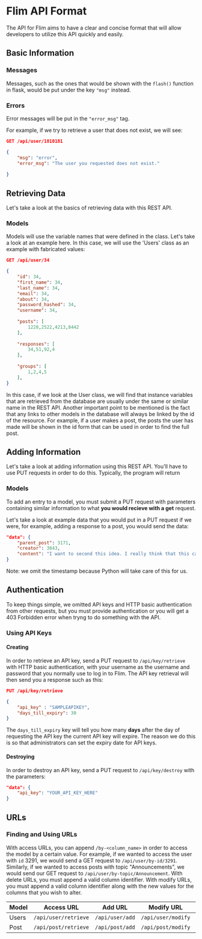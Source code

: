 # Flim API Format

The API for Flim aims to have a clear and concise format that will allow developers to utilize this API quickly and easily.

## Basic Information

### Messages

Messages, such as the ones that would be shown with the `flash()` function in flask, would be put under the key `"msg"` instead.


### Errors

Error messages will be put in the `"error_msg"` tag.

For example, if we try to retrieve a user that does not exist, we will see:

```json
GET /api/user/1810181

{
	"msg": "error",
	"error_msg": "The user you requested does not exist."
	
}
```




## Retrieving Data

Let's take a look at the basics of retrieving data with this REST API.


### Models

Models will use the variable names that were defined in the class. Let's take a look at an example here.
In this case, we will use the 'Users' class as an example with fabricated values:

 
```json
GET /api/user/34

{
	"id": 34,
	"first_name": 34,
	"last_name": 34,
	"email": 34,
	"about": 34,
	"password_hashed": 34,
	"username": 34,
	
	"posts": [
		1228,2522,4213,8442
	],
	
	"responses": [
		34,51,92,4
	],
	
	"groups": [
		1,2,4,5
	],
}
```

In this case, if we look at the User class, we will find that instance variables that are retrieved from the database are usually under the same or similar name in the REST API.
Another important point to be mentioned is the fact that any links to other models in the database will always be linked by the id of the resource. For example, if a user makes a post, the posts the user has made will be shown in the id form that can be used in order to find the full post.

## Adding Information

Let's take a look at adding information using this REST API. You'll have to use PUT requests in order to do this. Typically, the program will return

### Models
To add an entry to a model, you must submit a PUT request with parameters containing similar information to what **you would recieve with a get** request.
	
Let's take a look at example data that you would put in a PUT request if we were, for example, adding a response to a post, you would send the data:

```json	
"data": {
	"parent_post": 3171,
	"creator": 3843,
	"content": "I want to second this idea. I really think that this can <b>add a lot of potential</b> to the project.",
}
```
	
Note: we omit the timestamp because Python will take care of this for us.

## Authentication

To keep things simple, we omitted API keys and HTTP basic authentication from other requests, but you must provide authentication or you will get a 403 Forbidden error when tryng to do something with the API.

### Using API Keys

#### Creating 

In order to retrieve an API key, send a PUT request to `/api/key/retrieve` with HTTP basic authentication, with your username as the username and password that you normally use to log in to Flim. The API key retrieval will then send you a response such as this:

```json
PUT /api/key/retrieve

{
	"api_key" : "SAMPLEAPIKEY",
	"days_till_expiry": 30
}
```

The `days_till_expiry` key will tell you how many **days** after the day of requesting the API key the current API key will expire. The reason we do this is so that administrators can set the expiry date for API keys.

#### Destroying

In order to destroy an API key, send a PUT request to `/api/key/destroy` with the parameters:

```json
"data": {
	"api_key": "YOUR_API_KEY_HERE"
}

```

## URLs


### Finding and Using URLs

With access URLs, you can append `/by-<column_name>` in order to access the model by a certain value. For example, if we wanted to access the user with `id` 3291, we would send a GET request to `/api/user/by-id/3291`. Similarly, if we wanted to access posts with topic "Announcements", we would send our GET request to `/api/user/by-topic/Announcement`.
With delete URLs, you must append a valid column identifier. 
With modify URLs, you must append a valid column identifier along with the new values for the columns that you wish to alter.


Model|Access URL|Add URL|Modify URL|Delete URL
--- | --- | --- | --- | ---
|Users|`/api/user/retrieve`|`/api/user/add`|`/api/user/modify`|`/api/user/delete`
|Post|`/api/post/retrieve`|`/api/post/add`|`/api/post/modify`|`/api/post/delete`

